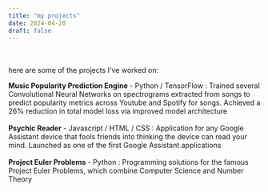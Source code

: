 ```yaml
---
title: "my projects"
date: 2024-04-20
draft: false
---
```

<br><br>
here are some of the projects I've worked on:

**Music Popularity Prediction Engine** - Python / TensorFlow : Trained several Convolutional Neural Networks on spectrograms extracted from songs to predict popularity metrics across Youtube and Spotify for songs. Achieved a 26% reduction in total model loss via improved model architecture<br><br>
**Psychic Reader** - Javascript / HTML / CSS : Application for any Google Assistant device that fools friends into thinking the device can read your mind. Launched as one of the first Google Assistant applications<br><br>
**Project Euler Problems** - Python : Programming solutions for the famous Project Euler Problems, which combine Computer Science and Number Theory<br><br>

